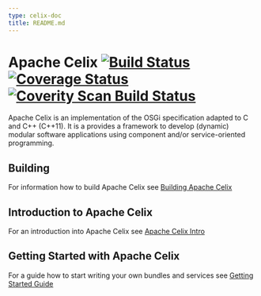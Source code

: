 ```yaml
---
type: celix-doc
title: README.md
---
```


<!--
Licensed to the Apache Software Foundation (ASF) under one or more
contributor license agreements.  See the NOTICE file distributed with
this work for additional information regarding copyright ownership.
The ASF licenses this file to You under the Apache License, Version 2.0
(the "License"); you may not use this file except in compliance with
the License.  You may obtain a copy of the License at
   
    http://www.apache.org/licenses/LICENSE-2.0

Unless required by applicable law or agreed to in writing, software
distributed under the License is distributed on an "AS IS" BASIS,
WITHOUT WARRANTIES OR CONDITIONS OF ANY KIND, either express or implied.
See the License for the specific language governing permissions and
limitations under the License.
-->

# Apache Celix [![Build Status](https://travis-ci.org/apache/celix.svg?branch=develop)](https://travis-ci.org/apache/celix) [![Coverage Status](https://coveralls.io/repos/apache/celix/badge.svg?branch=develop&service=github)](https://coveralls.io/github/apache/celix?branch=develop) [![Coverity Scan Build Status](https://scan.coverity.com/projects/6685/badge.svg)](https://scan.coverity.com/projects/6685)
Apache Celix is an implementation of the OSGi specification adapted to C and C++ (C++11). It is a provides a framework to develop (dynamic) modular software applications using component and/or service-oriented programming.

## Building
For information how to build Apache Celix see [Building Apache Celix](documents/building/readme.md)

## Introduction to Apache Celix
For an introduction into Apache Celix see [Apache Celix Intro](documents/intro/readme.md)

## Getting Started with Apache Celix
For a guide how to start writing your own bundles and services see [Getting Started Guide](documents/getting_started/readme.md)

